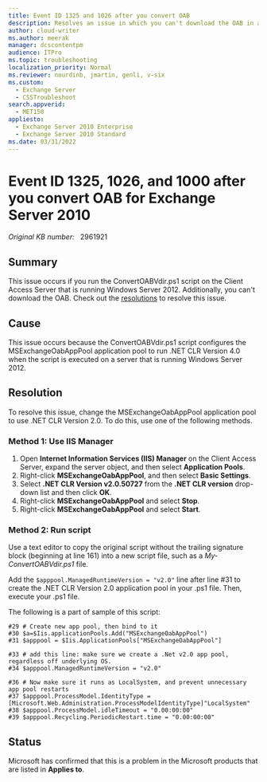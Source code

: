 ```yaml
---
title: Event ID 1325 and 1026 after you convert OAB
description: Resolves an issue in which you can't download the OAB in an Exchange Server 2010 environment.
author: cloud-writer
ms.author: meerak
manager: dcscontentpm
audience: ITPro
ms.topic: troubleshooting
localization_priority: Normal
ms.reviewer: nourdinb, jmartin, genli, v-six
ms.custom: 
  - Exchange Server
  - CSSTroubleshoot
search.appverid: 
  - MET150
appliesto: 
  - Exchange Server 2010 Enterprise
  - Exchange Server 2010 Standard
ms.date: 03/31/2022
---
```

# Event ID 1325, 1026, and 1000 after you convert OAB for Exchange Server 2010

_Original KB number:_ &nbsp; 2961921

## Summary

This issue occurs if you run the ConvertOABVdir.ps1 script on the Client Access Server that is running Windows Server 2012. Additionally, you can't download the OAB. Check out the [resolutions](#resolution) to resolve this issue.

## Cause

This issue occurs because the ConvertOABVdir.ps1 script configures the MSExchangeOabAppPool application pool to run .NET CLR Version 4.0 when the script is executed on a server that is running Windows Server 2012.

## Resolution

To resolve this issue, change the MSExchangeOabAppPool application pool to use .NET CLR Version 2.0. To do this, use one of the following methods.

### Method 1: Use IIS Manager

1. Open **Internet Information Services (IIS) Manager** on the Client Access Server, expand the server object, and then select **Application Pools**.
2. Right-click **MSExchangeOabAppPool**, and then select **Basic Settings**.
3. Select **.NET CLR Version v2.0.50727** from the **.NET CLR version** drop-down list and then click **OK**.
4. Right-click **MSExchangeOabAppPool** and select **Stop**.
5. Right-click **MSExchangeOabAppPool** and select **Start**.

### Method 2: Run script

Use a text editor to copy the original script without the trailing signature block (beginning at line 161) into a new script file, such as a *My-ConvertOABVdir.ps1* file.

Add the `$apppool.ManagedRuntimeVersion = "v2.0"` line after line #31 to create the .NET CLR Version 2.0 application pool in your .ps1 file. Then, execute your .ps1 file.

The following is a part of sample of this script:

```console
#29 # Create new app pool, then bind to it
#30 $a=$Iis.applicationPools.Add("MSExchangeOabAppPool")
#31 $apppool = $Iis.ApplicationPools["MSExchangeOabAppPool"]

#33 # add this line: make sure we create a .Net v2.0 app pool, regardless off underlying OS.
#34 $apppool.ManagedRuntimeVersion = "v2.0"

#36 # Now make sure it runs as LocalSystem, and prevent unnecessary app pool restarts
#37 $apppool.ProcessModel.IdentityType = [Microsoft.Web.Administration.ProcessModelIdentityType]"LocalSystem"
#38 $apppool.ProcessModel.idleTimeout = "0.00:00:00"
#39 $apppool.Recycling.PeriodicRestart.time = "0.00:00:00"
```

## Status

Microsoft has confirmed that this is a problem in the Microsoft products that are listed in **Applies to**.
